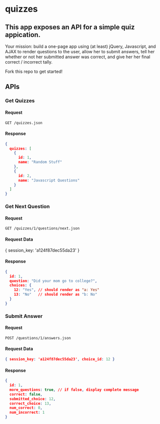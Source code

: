 # quizzes

## This app exposes an API for a simple quiz appication.

Your mission: build a one-page app using (at least) jQuery, Javascript, and AJAX to render questions to the user, allow her to submit answers, tell her whether or not her submitted answer was correct, and give her her final correct / incorrect tally.

Fork this repo to get started!

## APIs

### Get Quizzes

#### Request

```
GET /quizzes.json
```

#### Response

```json
{
  quizzes: [
    {
      id: 1,
      name: "Random Stuff"
    },
    {
      id: 2,
      name: "Javascript Questions"
    }
  ]
}
```

### Get Next Question

#### Request

```
GET /quizzes/1/questions/next.json
```

#### Request Data

{ session_key: 'a124f87dec55da23' }

#### Response

```json
{
  id: 1,
  question: "Did your mom go to college?",
  choices: {
    12: "Yes", // should render as "a: Yes"
    13: "No"   // should render as "b: No"
  }
}
```

### Submit Answer

#### Request

```
POST /questions/1/answers.json
```

#### Request Data

```json
{ session_key: 'a124f87dec55da23', choice_id: 12 }
```


#### Response

```json
{
  id: 1,
  more_questions: true, // if false, display complete message
  correct: false,
  submitted_choice: 12,
  correct_choice: 13,
  num_correct: 0,
  num_incorrect: 1
}
```
